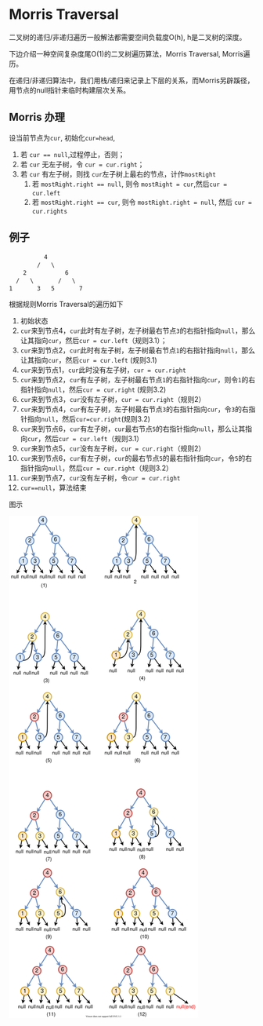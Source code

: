 # Morris Traversal

二叉树的递归/非递归遍历一般解法都需要空间负载度O(h), h是二叉树的深度。

下边介绍一种空间复杂度尾O(1)的二叉树遍历算法，Morris Traversal, Morris遍历。

在递归/非递归算法中，我们用栈/递归来记录上下层的关系，而Morris另辟蹊径，用节点的null指针来临时构建层次关系。

## Morris 办理

设当前节点为`cur`, 初始化`cur=head`,

1. 若 `cur == null`,过程停止，否则；
2. 若 `cur` 无左子树，令 `cur = cur.right`；
3. 若 `cur` 有左子树，则找 `cur`左子树上最右的节点，计作`mostRight`
    1. 若 `mostRight.right == null`, 则令 `mostRight = cur`,然后`cur = cur.left`
    1. 若 `mostRight.right == cur`, 则令 `mostRight.right = null`, 然后 `cur = cur.rights`


## 例子
```
          4
        /   \
    2           6
  /   \       /   \
1       3   5       7
```



根据规则Morris Traversal的遍历如下
1. 初始状态
1. `cur`来到节点4，`cur`此时有左子树，左子树最右节点`3`的右指针指向`null`，那么让其指向`cur`，然后`cur = cur.left`（规则3.1）；
1. `cur`来到节点2，`cur`此时有左子树，左子树最右节点`1`的右指针指向`null`，那么让其指向`cur`，然后`cur = cur.left` (规则3.1)
1. `cur`来到节点1，`cur`此时没有左子树，`cur = cur.right`
1. `cur`来到节点2，`cur`有左子树，左子树最右节点`1`的右指针指向`cur`，则令`1`的右指针指向`null`，然后`cur = cur.right` (规则3.2)
1. `cur`来到节点3，`cur`没有左子树，`cur = cur.right`（规则2）
1. `cur`来到节点4，`cur`有左子树，左子树最右节点`3`的右指针指向`cur`，令`3`的右指针指向`null`，然后`cur=cur.right`(规则3.2)
1. `cur`来到节点6，`cur`有左子树，`cur`最右节点`5`的右指针指向`null`，那么让其指向`cur`，然后`cur = cur.left`（规则3.1）
1. `cur`来到节点5，`cur`没有左子树，`cur = cur.right`（规则2）
1. `cur`来到节点6，`cur`有左子树，`cur`的最右节点`5`的最右指针指向`cur`，令`5`的右指针指向`null`，然后`cur = cur.right`（规则3.2）
1. `cur`来到节点7，`cur`没有左子树，令`cur = cur.right`
1. `cur==null`，算法结束

图示

![morris Traversal ](./graphs/morrisTraversal.drawio.svg)